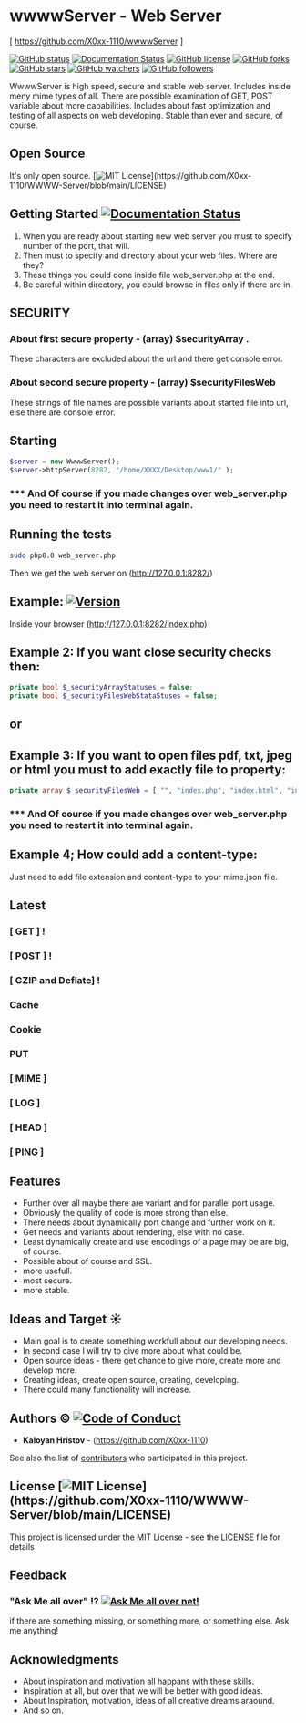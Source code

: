 # wwwwServer - Web Server 
[ https://github.com/X0xx-1110/wwwwServer ]

[![GitHub status](https://github.com/X0xx-1110/WWWW-Server/actions/workflows/codacy-analysis.yml/badge.svg)](https://github.com/X0xx-1110/WWWW-Server)
[![Documentation Status](https://readthedocs.org/projects/ansicolortags/badge/?version=latest)](http://ansicolortags.readthedocs.io/?badge=latest)
[![GitHub license](https://img.shields.io/github/license/X0xx-1110/WWWW-Server.svg)](https://github.com/X0xx-1110/WWWW-Server/blob/master/LICENSE)
[![GitHub forks](https://img.shields.io/github/forks/X0xx-1110/WWWW-Server.svg?style=social&label=Fork&maxAge=2592000)](https://GitHub.com/X0xx-1110/WWWW-Server/network/)
[![GitHub stars](https://img.shields.io/github/stars/X0xx-1110/WWWW-Server.svg?style=social&label=Star&maxAge=2592000)](https://GitHub.com/X0xx-1110/WWWW-Server/stargazers/)
[![GitHub watchers](https://img.shields.io/github/watchers/X0xx-1110/WWWW-Server.svg?style=social&label=Watch&maxAge=2592000)](https://GitHub.com/X0xx-1110/WWWW-Server/watchers/)
[![GitHub followers](https://img.shields.io/github/followers/X0xx-1110.svg?style=social&label=Follow&maxAge=2592000)](https://github.com/X0xx-1110?tab=followers)

WwwwServer is high speed, secure and stable web server. Includes inside meny mime types of all. 
There are possible examination of GET, POST variable about more capabilities. Includes about fast optimization and testing of all aspects on web developing.
Stable than ever and secure, of course.

## Open Source 

It's only open source.  [![MIT License](https://img.shields.io/apm/l/atomic-design-ui.svg?)](https://github.com/X0xx-1110/WWWW-Server/blob/main/LICENSE)


## Getting Started [![Documentation Status](https://readthedocs.org/projects/ansicolortags/badge/?version=latest)](http://ansicolortags.readthedocs.io/?badge=latest)

1. When you are ready about starting new web server you must to specify number of the port, that will.
2. Then must  to specify and directory about your web files. Where are they?
3. These things you could done inside file web_server.php at the end.
4. Be careful within directory, you could browse in files only if there are in.

## SECURITY 

### About first secure property -  (array) $securityArray .

These characters are excluded about the url and there get console error.

### About second secure property -  (array) $securityFilesWeb

These strings of file names are possible variants about started file into url,
else there are console error.


## Starting

```php
$server = new WwwwServer();
$server->httpServer(8282, "/home/XXXX/Desktop/www1/" );
```


### *** And Of course if you made changes over web_server.php you need to restart it into terminal again.



## Running the tests

```bash
sudo php8.0 web_server.php
```

Then we get the web server on (http://127.0.0.1:8282/)


## Example: [![Version](https://badge.fury.io/gh/tterb%2FHyde.svg)](https://badge.fury.io/gh/tterb%2FHyde)
Inside your browser (http://127.0.0.1:8282/index.php)


## Example 2: If you want close security checks then:
```php
private bool $_securityArrayStatuses = false;
private bool $_securityFilesWebStataStuses = false;
```

## or 


## Example 3: If you want to open files pdf, txt, jpeg or html you must to add exactly file to property:


```php
private array $_securityFilesWeb = [ "", "index.php", "index.html", "index.htm" , "aaaaaaAAA.jpeg", "BaBash.txt"];
```


### *** And Of course if you made changes over web_server.php you need to restart it into terminal again.



## Example 4; How could add a content-type:
Just need to add file extension and content-type to your mime.json file.



## Latest 

### [ GET ] ! 
### [ POST ] ! 
### [ GZIP and Deflate] ! 
### Cache 
### Cookie 
### PUT 
### [ MIME ]
### [ LOG ]
### [ HEAD ]
### [ PING ]



## Features

  * Further over all maybe there are variant and for parallel port usage.
  * Obviously the quality of code is more strong than else.
  * There needs about dynamically port change and further work on it.
  * Get needs and variants about rendering, else with no case.
  * Least dynamically create and use encodings of a page may be are big, of course.
  * Possible about of course and SSL.
  * more usefull.
  * most secure.
  * more stable.


## Ideas and Target :sunny:

* Main goal is to create something workfull about our developing needs.
* In second case I will try to give more about what could be.
* Open source ideas - there get chance to give more, create more and develop more.
* Creating ideas, create open source, creating, developing.
* There could many functionality will increase.

## Authors :copyright: [![Code of Conduct](https://img.shields.io/badge/code%20of-conduct-ff69b4.svg?style=flat)](https://github.com/X0xx-1110/WWWW-Server/blob/main/CODE_OF_CONDUCT.md)

* **Kaloyan Hristov** - (https://github.com/X0xx-1110)

See also the list of [contributors](https://github.com/your/project/contributors) who participated in this project.



## License [![MIT License](https://img.shields.io/apm/l/atomic-design-ui.svg?)](https://github.com/X0xx-1110/WWWW-Server/blob/main/LICENSE)

This project is licensed under the MIT License - see the [LICENSE](LICENSE) file for details



## Feedback 

### "Ask Me all over"  :interrobang: [![Ask Me all over net!](https://img.shields.io/badge/Ask%20me%20all%20over-1abc9c.svg)](https://github.com/X0xx-1110/wwwwServer)

if there are something missing, or something more, or something else.
Ask me anything!



## Acknowledgments

* About inspiration and motivation all happans with these skills.
* Inspiration at all, but over that we will be better with good ideas.
* About Inspiration, motivation, ideas of all creative dreams araound.
* And so on.
